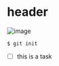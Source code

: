 # header
![image](https://github.com/yukisuwa25/skills-communicate-using-markdown/assets/130648683/532a1d42-a43e-41cd-a710-eb068c7f6ac6)

```
$ git init
```

- [ ] this is a task
